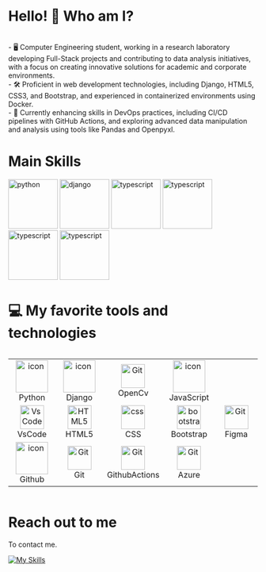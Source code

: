 <!--suppress HtmlDeprecatedAttribute -->
# Hello! 👋 Who am I? #
<div>
<br/>
- 🖥️ Computer Engineering student, working in a research laboratory developing Full-Stack projects and contributing to data analysis initiatives, with a focus on creating innovative solutions for academic and corporate environments.<br/>
- 🛠️ Proficient in web development technologies, including Django, HTML5, CSS3, and Bootstrap, and experienced in containerized environments using Docker.<br/>
- 🚀 Currently enhancing skills in DevOps practices, including CI/CD pipelines with GitHub Actions, and exploring advanced data manipulation and analysis using tools like Pandas and Openpyxl.<br/>

</div>

# Main Skills #

<a href="https://docs.python.org/3/library/index.html"><img src="https://skillicons.dev/icons?i=python" alt="python" height="100" title="Python documentation"></a>
<a href="https://docs.djangoproject.com/en/5.0/"><img src="https://skillicons.dev/icons?i=django" alt="django" height="100" title="Django documentation"></a>
<a href="https://developer.mozilla.org/en-US/docs/Web/JavaScript"><img src="https://skillicons.dev/icons?i=javascript" alt="typescript" height="100" title="JavaScript documentation"></a>
<a href="https://getbootstrap.com/docs/4.1/getting-started/introduction/"><img src="https://skillicons.dev/icons?i=bootstrap" alt="typescript" height="100" title="BootStrap documentation"></a>
<a href="https://help.figma.com/hc/en-us/categories/360002051613"><img src="https://skillicons.dev/icons?i=figma" alt="typescript" height="100" title="Figma documentation"></a>
<a href="https://docs.github.com/pt/actions"><img src="https://skillicons.dev/icons?i=githubactions" alt="typescript" height="100" title="GithubActions documentation"></a>
<!--
<a href="https://docs.opencv.org/4.x/index.html"><img src="https://skillicons.dev/icons?i=opencv" alt="typescript" height="100" title="OpenCV documentation"></a>
-->
# 💻 My favorite tools and technologies
<div style="display: flex; align-items: flex-start; align: center">
<table align="center">
  <tr>
    <td align="center" width="96">
      <a href="#macropower-tech">
        <img src="https://techstack-generator.vercel.app/python-icon.svg" alt="icon" width="65" height="65" />
      </a>
      <br>Python
    </td>
    <td align="center" width="96">
        <img src="https://techstack-generator.vercel.app/django-icon.svg" alt="icon" width="65" height="65" />
      <br>Django
   </td>
    <td align="center" width="96"> 
        <img src="https://skillicons.dev/icons?i=opencv" width="48" height="48" alt="Git" />
      <br>OpenCv
    </td>
    <td align="center" width="96">
        <img src="https://techstack-generator.vercel.app/js-icon.svg" alt="icon" width="65" height="65" />
      <br>JavaScript
    </td>
  </tr>
  <tr>
    <td align="center" width="96">
        <img src="https://skillicons.dev/icons?i=vscode" width="48" height="48" alt="VsCode" />
      <br>VsCode
    </td>
    <td align="center"  width="96">
        <img src="https://skillicons.dev/icons?i=html" width="48" height="48" alt="HTML5" />
      <br>HTML5
    </td>
    <td align="center" width="96">
        <img src="https://skillicons.dev/icons?i=css" width="48" height="48" alt="css" />
      <br>CSS
    </td>
    <td align="center"  width="96">
        <img src="https://skillicons.dev/icons?i=bootstrap" width="48" height="48" alt="bootstrap" />
      <br>Bootstrap
    </td>
    <td align="center" width="96"> 
        <img src="https://skillicons.dev/icons?i=figma" width="48" height="48" alt="Git" />
      <br>Figma
    </td>
  </tr>
 <tr>
   <td align="center" width="96">
        <img src="https://techstack-generator.vercel.app/github-icon.svg" alt="icon" width="65" height="65" />
      <br>Github
    </td>
    <td align="center" width="96"> 
        <img src="https://user-images.githubusercontent.com/25181517/192108372-f71d70ac-7ae6-4c0d-8395-51d8870c2ef0.png" width="48" height="48" alt="Git" />
      <br>Git
    </td>
   <td align="center" width="96"> 
        <img src="https://skillicons.dev/icons?i=githubactions" width="48" height="48" alt="Git" />
      <br>GithubActions
    </td>
   <td align="center" width="96"> 
        <img src="https://skillicons.dev/icons?i=azure" width="48" height="48" alt="Git" />
      <br>Azure
    </td>
 </tr>
</table>
<br><br>


</div>

<!--
<p align="center">

<a href="https://github.com/JeanM-Rebello/JeanM-Rebellotab=repositories"><img src="https://github-readme-stats-one-bice.vercel.app/api?username=JeanM-Rebello&theme=gotham&show_icons=true&count_private=true&hide_border=true&role=OWNER,ORGANIZATION_MEMBER,COLLABORATOR"  width="48%" alt="@Goblin's github-readme-stats"/></a>
<a href="https://github.com/JeanM-Rebello/JeanM-Rebello?tab=stars"><img src="https://github-readme-streak-stats.herokuapp.com?user=JeanM-Rebello&theme=gotham&hide_border=true&date_format=M%20j%5B%2C%20Y%5D"  width="48%" alt="@Goblin's github-readme-streak-stats"/></a>

</p>


<a href="https://rextester.com/l/kotlin_online_compiler"><img src="./assets/colored.png"  width="100%" alt="kotlin_online_compiler"/></a>


<!-- activity graph heroku-app start 
<p align="center">
    <a href="https://wakatime.com/@Goblin8888">
        <img src="https://github-readme-activity-graph.vercel.app/graph?username=JeanM-Rebello&theme=react-dark&hide_border=true&hide_title=false&area=true&custom_title=Total%20contribution%20graph%20in%20all%20repo" width="95%" alt="activity graph">
    </a>
</p>
<!-- activity graph heroku-app end 


<p align="center">
<a href="https://github.com/PrinceGoblinTech?tab=achievements"><img src="https://github-profile-trophy.vercel.app/?username=JeanM-Rebello&theme=onestar&no-frame=true&column=3&row=2"  width="38%" alt="@Goblin's trophy stats"/></a>
</p>


<a href="https://rextester.com/l/python3_online_compiler"><img src="./assets/colored.png"  width="100%" alt="python3_online_compiler"/></a>

<p align="center">
<a href="https://gist.github.com/PrinceGoblinTech"><img src="https://profile-counter.glitch.me/{JeanM-Rebello}/count.svg" alt="PrinceGoblinTech :: Visitor's Count" /></a>
</p>

<img src="https://github.com/Platane/snk/raw/output/github-contribution-grid-snake.svg" alt="e" style="max-width: 100%;">

-->

# Reach out to me #



To contact me.

[![My Skills](https://skillicons.dev/icons?i=linkedin)](https://www.linkedin.com/in/jean-rebello/)

